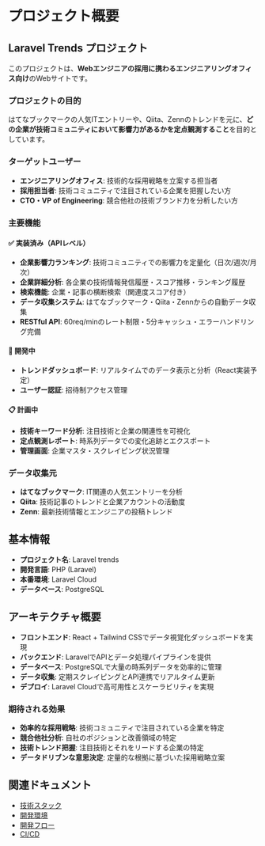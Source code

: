 # プロジェクト概要

## Laravel Trends プロジェクト

このプロジェクトは、**Webエンジニアの採用に携わるエンジニアリングオフィス向け**のWebサイトです。

### プロジェクトの目的

はてなブックマークの人気ITエントリーや、Qiita、Zennのトレンドを元に、**どの企業が技術コミュニティにおいて影響力があるかを定点観測すること**を目的としています。

### ターゲットユーザー

- **エンジニアリングオフィス**: 技術的な採用戦略を立案する担当者
- **採用担当者**: 技術コミュニティで注目されている企業を把握したい方
- **CTO・VP of Engineering**: 競合他社の技術ブランド力を分析したい方

### 主要機能

#### ✅ 実装済み（APIレベル）
- **企業影響力ランキング**: 技術コミュニティでの影響力を定量化（日次/週次/月次）
- **企業詳細分析**: 各企業の技術情報発信履歴・スコア推移・ランキング履歴
- **検索機能**: 企業・記事の横断検索（関連度スコア付き）
- **データ収集システム**: はてなブックマーク・Qiita・Zennからの自動データ収集
- **RESTful API**: 60req/minのレート制限・5分キャッシュ・エラーハンドリング完備

#### 🚧 開発中
- **トレンドダッシュボード**: リアルタイムでのデータ表示と分析（React実装予定）
- **ユーザー認証**: 招待制アクセス管理

#### 📋 計画中
- **技術キーワード分析**: 注目技術と企業の関連性を可視化
- **定点観測レポート**: 時系列データでの変化追跡とエクスポート
- **管理画面**: 企業マスタ・スクレイピング状況管理

### データ収集元

- **はてなブックマーク**: IT関連の人気エントリーを分析
- **Qiita**: 技術記事のトレンドと企業アカウントの活動度
- **Zenn**: 最新技術情報とエンジニアの投稿トレンド

## 基本情報

- **プロジェクト名**: Laravel trends
- **開発言語**: PHP (Laravel)
- **本番環境**: Laravel Cloud
- **データベース**: PostgreSQL

## アーキテクチャ概要

- **フロントエンド**: React + Tailwind CSSでデータ視覚化ダッシュボードを実現
- **バックエンド**: LaravelでAPIとデータ処理パイプラインを提供
- **データベース**: PostgreSQLで大量の時系列データを効率的に管理
- **データ収集**: 定期スクレイピングとAPI連携でリアルタイム更新
- **デプロイ**: Laravel Cloudで高可用性とスケーラビリティを実現

### 期待される効果

- **効率的な採用戦略**: 技術コミュニティで注目されている企業を特定
- **競合他社分析**: 自社のポジションと改善領域の特定
- **技術トレンド把握**: 注目技術とそれをリードする企業の特定
- **データドリブンな意思決定**: 定量的な根拠に基づいた採用戦略立案

## 関連ドキュメント

- [技術スタック](技術スタック)
- [開発環境](開発環境)
- [開発フロー](開発フロー)
- [CI/CD](CI-CD)